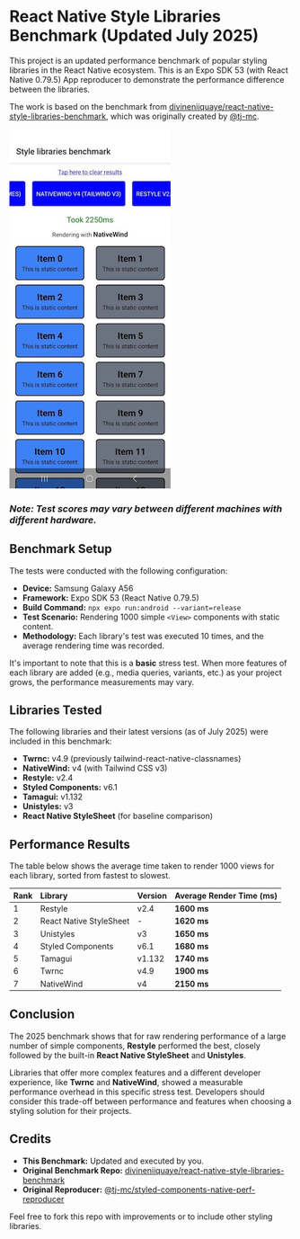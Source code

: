 # React Native Style Libraries Benchmark (Updated July 2025)

This project is an updated performance benchmark of popular styling libraries in the React Native ecosystem. This is an Expo SDK 53 (with React Native 0.79.5) App reproducer to demonstrate the performance difference between the libraries.

The work is based on the benchmark from [divineniiquaye/react-native-style-libraries-benchmark](https://github.com/divineniiquaye/react-native-style-libraries-benchmark), which was originally created by [@tj-mc](https://github.com/tj-mc/styled-components-native-perf-reproducer).

![Benchmark Screenshot](assets/screenshot.jpg)

### ***Note: Test scores may vary between different machines with different hardware.***

## Benchmark Setup

The tests were conducted with the following configuration:

*   **Device:** Samsung Galaxy A56
*   **Framework:** Expo SDK 53 (React Native 0.79.5)
*   **Build Command:** `npx expo run:android --variant=release`
*   **Test Scenario:** Rendering 1000 simple `<View>` components with static content.
*   **Methodology:** Each library's test was executed 10 times, and the average rendering time was recorded.

It's important to note that this is a **basic** stress test. When more features of each library are added (e.g., media queries, variants, etc.) as your project grows, the performance measurements may vary.

## Libraries Tested

The following libraries and their latest versions (as of July 2025) were included in this benchmark:

*   **Twrnc:** v4.9 (previously tailwind-react-native-classnames)
*   **NativeWind:** v4 (with Tailwind CSS v3)
*   **Restyle:** v2.4
*   **Styled Components:** v6.1
*   **Tamagui:** v1.132
*   **Unistyles:** v3
*   **React Native StyleSheet** (for baseline comparison)

## Performance Results

The table below shows the average time taken to render 1000 views for each library, sorted from fastest to slowest.

| Rank | Library | Version | Average Render Time (ms) |
| :--- | :--- | :--- | :--- |
| 1 | Restyle | v2.4 | **1600 ms** |
| 2 | React Native StyleSheet | - | **1620 ms** |
| 3 | Unistyles | v3 | **1650 ms** |
| 4 | Styled Components | v6.1 | **1680 ms** |
| 5 | Tamagui | v1.132 | **1740 ms** |
| 6 | Twrnc | v4.9 | **1900 ms** |
| 7 | NativeWind | v4 | **2150 ms** |


## Conclusion

The 2025 benchmark shows that for raw rendering performance of a large number of simple components, **Restyle** performed the best, closely followed by the built-in **React Native StyleSheet** and **Unistyles**.

Libraries that offer more complex features and a different developer experience, like **Twrnc** and **NativeWind**, showed a measurable performance overhead in this specific stress test. Developers should consider this trade-off between performance and features when choosing a styling solution for their projects.

## Credits

*   **This Benchmark:** Updated and executed by you.
*   **Original Benchmark Repo:** [divineniiquaye/react-native-style-libraries-benchmark](https://github.com/divineniiquaye/react-native-style-libraries-benchmark)
*   **Original Reproducer:** [@tj-mc/styled-components-native-perf-reproducer](https://github.com/tj-mc/styled-components-native-perf-reproducer)

Feel free to fork this repo with improvements or to include other styling libraries.
